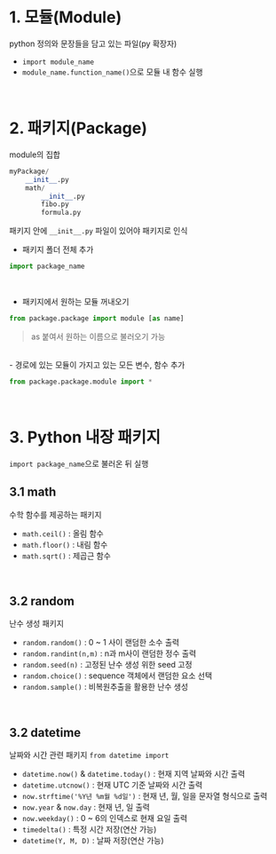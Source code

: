 #  1. 모듈(Module)

python 정의와 문장들을 담고 있는 파일(py 확장자)

- `import module_name`
- `module_name.function_name()`으로 모듈 내 함수 실행

<br>

# 2. 패키지(Package)
module의 집합
```python
myPackage/
    __init__.py
    math/
        __init__.py
        fibo.py
        formula.py
```
패키지 안에 `__init__.py` 파일이 있어야 패키지로 인식
<br>

- 패키지 폴더 전체 추가
```python
import package_name
```
<br>

- 패키지에서 원하는 모듈 꺼내오기
```python
from package.package import module [as name]
```
> as 붙여서 원하는 이름으로 불러오기 가능


<br>
- 경로에 있는 모듈이 가지고 있는 모든 변수, 함수 추가

```python
from package.package.module import *
```

<br>

# 3. Python 내장 패키지

`import package_name`으로 불러온 뒤 실행

## 3.1 math
수학 함수를 제공하는 패키지

- `math.ceil()` : 올림 함수
- `math.floor()` : 내림 함수
- `math.sqrt()` : 제곱근 함수

<br>

## 3.2 random
난수 생성 패키지

- `random.random()` : 0 ~ 1 사이 랜덤한 소수 출력
- `random.randint(n,m)` : n과 m사이 랜덤한 정수 출력
- `random.seed(n)` : 고정된 난수 생성 위한 seed 고정
- `random.choice()` : sequence 객체에서 랜덤한 요소 선택
- `random.sample()` : 비복원추출을 활용한 난수 생성

<br>

## 3.2 datetime

날짜와 시간 관련 패키지
`from datetime import`

- `datetime.now()` & `datetime.today()` : 현재 지역 날짜와 시간 출력
- `datetime.utcnow()` : 현재 UTC 기준 날짜와 시간 출력
- `now.strftime('%Y년 %m월 %d일')` : 현재 년, 월, 일을 문자열 형식으로 출력
- `now.year` & `now.day` : 현재 년, 일 출력
- `now.weekday()` : 0 ~ 6의 인덱스로 현재 요일 출력
- `timedelta()` : 특정 시간 저장(연산 가능)
- `datetime(Y, M, D)` : 날짜 저장(연산 가능)
